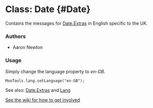 Class: Date {#Date}
=====================================

Contains the messages for [Date.Extras][] in English specific to the UK.

### Authors

* Aaron Newton

### Usage

Simply change the language property to *en-GB*.

	MooTools.lang.setLanguage("en-GB");

See also: [Date.Extras][] and [Lang][]

[See the wiki for how to get involved](http://wiki.github.com/mootools/mootools-more)

[Lang]: http://www.mootools.net/docs/more/Core/Lang 
[Date.Extras]: http://www.mootools.net/docs/more/Native/Date.Extras